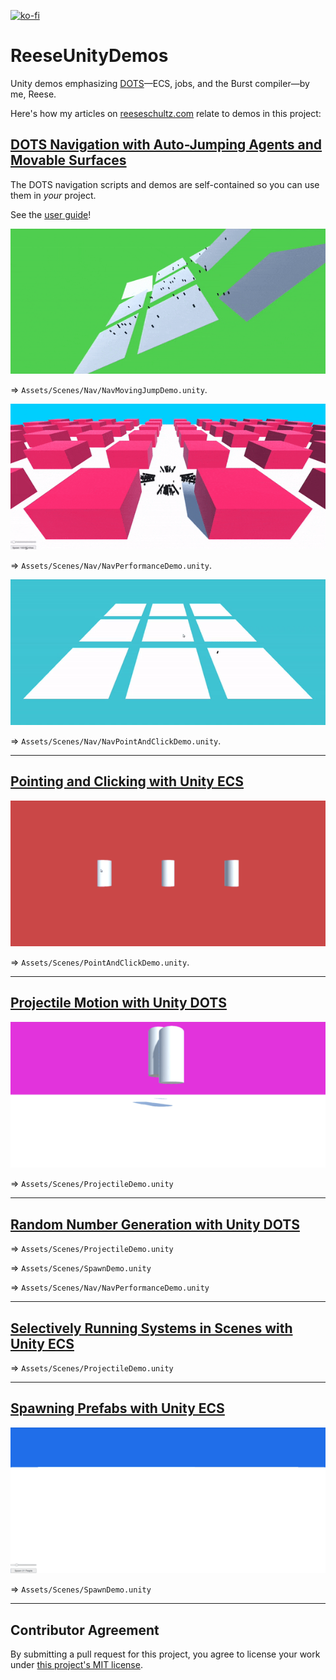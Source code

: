 [![ko-fi](https://www.ko-fi.com/img/githubbutton_sm.svg)](https://ko-fi.com/E1E31D3V7)

# ReeseUnityDemos

Unity demos emphasizing [DOTS](https://unity.com/dots)—ECS, jobs, and the Burst compiler—by me, Reese.

Here's how my articles on [reeseschultz.com](https://reeseschultz.com) relate to demos in this project:

## [DOTS Navigation with Auto-Jumping Agents and Movable Surfaces](https://reeseschultz.com/dots-navigation-with-auto-jumping-agents-and-movable-surfaces/)

The DOTS navigation scripts and demos are self-contained so you can use them in *your* project.

See the [user guide](https://github.com/reeseschultz/ReeseUnityDemos/blob/master/Packages/Nav/README.md)!

![Video of navigation agents jumping across moving surfaces.](/Gifs/nav-moving-jump-demo.gif)

⇒ `Assets/Scenes/Nav/NavMovingJumpDemo.unity`.

![Video of agents spawning and avoiding obstacles.](/Gifs/nav-performance-demo.gif)

⇒ `Assets/Scenes/Nav/NavPerformanceDemo.unity`.

![Video of an agent moving to point-and-clicked destinations.](/Gifs/nav-point-and-click-demo.gif)

⇒ `Assets/Scenes/Nav/NavPointAndClickDemo.unity`.

---

## [Pointing and Clicking with Unity ECS](https://reeseschultz.com/pointing-and-clicking-with-unity-ecs/)


![Video of changing prefab colors with Unity ECS.](/Gifs/point-and-click-demo.gif)

⇒ `Assets/Scenes/PointAndClickDemo.unity`.

---

## [Projectile Motion with Unity DOTS](https://reeseschultz.com/projectile-motion-with-unity-dots/)


![Video of projectile motion demonstration with Unity DOTS.](/Gifs/projectile-demo.gif)

⇒ `Assets/Scenes/ProjectileDemo.unity`

---

## [Random Number Generation with Unity DOTS](https://reeseschultz.com/random-number-generation-with-unity-dots)

⇒ `Assets/Scenes/ProjectileDemo.unity`

⇒ `Assets/Scenes/SpawnDemo.unity`

⇒ `Assets/Scenes/Nav/NavPerformanceDemo.unity`

---

## [Selectively Running Systems in Scenes with Unity ECS](https://reeseschultz.com/selectively-running-systems-in-scenes-with-unity-ecs)

⇒ `Assets/Scenes/ProjectileDemo.unity`

---

## [Spawning Prefabs with Unity ECS](https://reeseschultz.com/spawning-prefabs-with-unity-ecs/)

![Video of spawning prefabs with Unity ECS.](/Gifs/spawn-demo.gif)

⇒ `Assets/Scenes/SpawnDemo.unity`

---

## Contributor Agreement

By submitting a pull request for this project, you agree to license your work under [this project's MIT license](https://github.com/reeseschultz/ReeseUnityDemos/blob/master/LICENSE).
